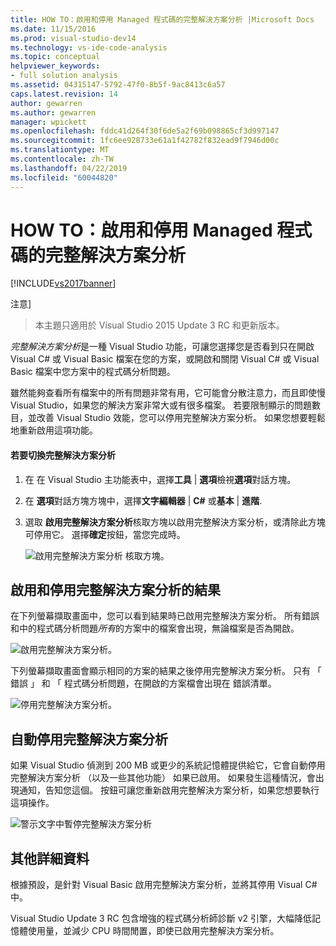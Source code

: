 ```yaml
---
title: HOW TO：啟用和停用 Managed 程式碼的完整解決方案分析 |Microsoft Docs
ms.date: 11/15/2016
ms.prod: visual-studio-dev14
ms.technology: vs-ide-code-analysis
ms.topic: conceptual
helpviewer_keywords:
- full solution analysis
ms.assetid: 04315147-5792-47f0-8b5f-9ac8413c6a57
caps.latest.revision: 14
author: gewarren
ms.author: gewarren
manager: wpickett
ms.openlocfilehash: fddc41d264f30f6de5a2f69b098865cf3d997147
ms.sourcegitcommit: 1fc6ee928733e61a1f42782f832ead9f7946d00c
ms.translationtype: MT
ms.contentlocale: zh-TW
ms.lasthandoff: 04/22/2019
ms.locfileid: "60044820"
---
```

# <a name="how-to-enable-and-disable-full-solution-analysis-for-managed-code"></a>HOW TO：啟用和停用 Managed 程式碼的完整解決方案分析
[!INCLUDE[vs2017banner](../includes/vs2017banner.md)]

注意]
>  本主題只適用於 Visual Studio 2015 Update 3 RC 和更新版本。  
  
 *完整解決方案分析*是一種 Visual Studio 功能，可讓您選擇您是否看到只在開啟 Visual C# 或 Visual Basic 檔案在您的方案，或開啟和關閉 Visual C# 或 Visual Basic 檔案中您方案中的程式碼分析問題。  
  
 雖然能夠查看所有檔案中的所有問題非常有用，它可能會分散注意力，而且即使慢 Visual Studio，如果您的解決方案非常大或有很多檔案。  若要限制顯示的問題數目，並改善 Visual Studio 效能，您可以停用完整解決方案分析。 如果您想要輕鬆地重新啟用這項功能。  
  
#### <a name="to-toggle-full-solution-analysis"></a>若要切換完整解決方案分析  
  
1. 在 在 Visual Studio 主功能表中，選擇**工具** &#124; **選項**檢視**選項**對話方塊。  
  
2. 在 **選項**對話方塊方塊中，選擇**文字編輯器** &#124; **C#** 或**基本** &#124; **進階**.  
  
3. 選取 **啟用完整解決方案分析**核取方塊以啟用完整解決方案分析，或清除此方塊可停用它。 選擇**確定**按鈕，當您完成時。  
  
     ![啟用完整解決方案分析 核取方塊。](../code-quality/media/fsa-toolsoptions.png "FSA_ToolsOptions")  
  
## <a name="results-of-enabling-and-disabling-full-solution-analysis"></a>啟用和停用完整解決方案分析的結果  
 在下列螢幕擷取畫面中，您可以看到結果時已啟用完整解決方案分析。 所有錯誤和中的程式碼分析問題*所有*的方案中的檔案會出現，無論檔案是否為開啟。  
  
 ![啟用完整解決方案分析。](../code-quality/media/fsa-enabled.png "FSA_Enabled")  
  
 下列螢幕擷取畫面會顯示相同的方案的結果之後停用完整解決方案分析。 只有 「 錯誤 」 和 「 程式碼分析問題，在開啟的方案檔會出現在 錯誤清單。  
  
 ![停用完整解決方案分析。](../code-quality/media/fsa-disabled.png "FSA_Disabled")  
  
## <a name="automatically-disabling-full-solution-analysis"></a>自動停用完整解決方案分析  
 如果 Visual Studio 偵測到 200 MB 或更少的系統記憶體提供給它，它會自動停用完整解決方案分析 （以及一些其他功能） 如果已啟用。 如果發生這種情況，會出現通知，告知您這個。 按鈕可讓您重新啟用完整解決方案分析，如果您想要執行這項操作。  
  
 ![警示文字中暫停完整解決方案分析](../code-quality/media/fsa-alert.png "FSA_Alert")  
  
## <a name="additional-details"></a>其他詳細資料  
 根據預設，是針對 Visual Basic 啟用完整解決方案分析，並將其停用 Visual C# 中。  
  
 Visual Studio Update 3 RC 包含增強的程式碼分析師診斷 v2 引擎，大幅降低記憶體使用量，並減少 CPU 時間閒置，即使已啟用完整解決方案分析。
